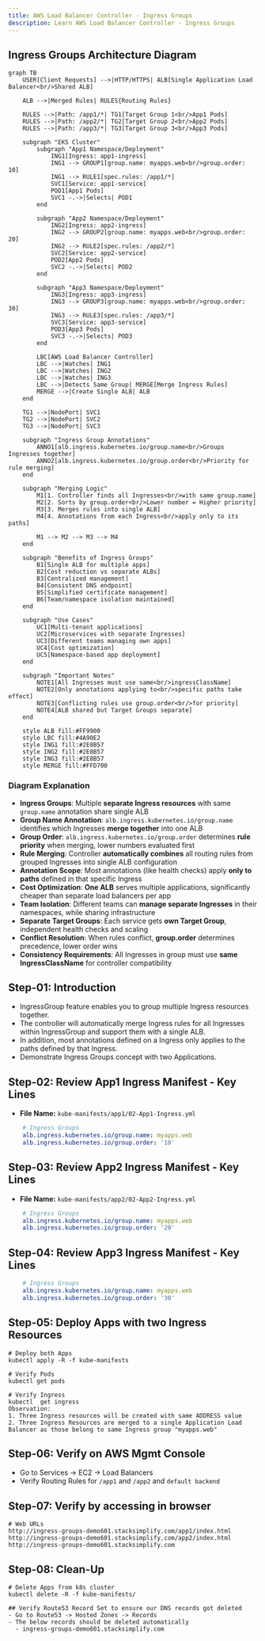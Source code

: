 ```yaml
---
title: AWS Load Balancer Controller - Ingress Groups
description: Learn AWS Load Balancer Controller - Ingress Groups
---
```


## Ingress Groups Architecture Diagram

```mermaid
graph TB
    USER[Client Requests] -->|HTTP/HTTPS| ALB[Single Application Load Balancer<br/>Shared ALB]
    
    ALB -->|Merged Rules| RULES{Routing Rules}
    
    RULES -->|Path: /app1/*| TG1[Target Group 1<br/>App1 Pods]
    RULES -->|Path: /app2/*| TG2[Target Group 2<br/>App2 Pods]
    RULES -->|Path: /app3/*| TG3[Target Group 3<br/>App3 Pods]
    
    subgraph "EKS Cluster"
        subgraph "App1 Namespace/Deployment"
            ING1[Ingress: app1-ingress]
            ING1 --> GROUP1[group.name: myapps.web<br/>group.order: 10]
            ING1 --> RULE1[spec.rules: /app1/*]
            SVC1[Service: app1-service]
            POD1[App1 Pods]
            SVC1 -.->|Selects| POD1
        end
        
        subgraph "App2 Namespace/Deployment"
            ING2[Ingress: app2-ingress]
            ING2 --> GROUP2[group.name: myapps.web<br/>group.order: 20]
            ING2 --> RULE2[spec.rules: /app2/*]
            SVC2[Service: app2-service]
            POD2[App2 Pods]
            SVC2 -.->|Selects| POD2
        end
        
        subgraph "App3 Namespace/Deployment"
            ING3[Ingress: app3-ingress]
            ING3 --> GROUP3[group.name: myapps.web<br/>group.order: 30]
            ING3 --> RULE3[spec.rules: /app3/*]
            SVC3[Service: app3-service]
            POD3[App3 Pods]
            SVC3 -.->|Selects| POD3
        end
        
        LBC[AWS Load Balancer Controller]
        LBC -->|Watches| ING1
        LBC -->|Watches| ING2
        LBC -->|Watches| ING3
        LBC -->|Detects Same Group| MERGE[Merge Ingress Rules]
        MERGE -->|Create Single ALB| ALB
    end
    
    TG1 -->|NodePort| SVC1
    TG2 -->|NodePort| SVC2
    TG3 -->|NodePort| SVC3
    
    subgraph "Ingress Group Annotations"
        ANNO1[alb.ingress.kubernetes.io/group.name<br/>Groups Ingresses together]
        ANNO2[alb.ingress.kubernetes.io/group.order<br/>Priority for rule merging]
    end
    
    subgraph "Merging Logic"
        M1[1. Controller finds all Ingresses<br/>with same group.name]
        M2[2. Sorts by group.order<br/>Lower number = Higher priority]
        M3[3. Merges rules into single ALB]
        M4[4. Annotations from each Ingress<br/>apply only to its paths]
        
        M1 --> M2 --> M3 --> M4
    end
    
    subgraph "Benefits of Ingress Groups"
        B1[Single ALB for multiple apps]
        B2[Cost reduction vs separate ALBs]
        B3[Centralized management]
        B4[Consistent DNS endpoint]
        B5[Simplified certificate management]
        B6[Team/namespace isolation maintained]
    end
    
    subgraph "Use Cases"
        UC1[Multi-tenant applications]
        UC2[Microservices with separate Ingresses]
        UC3[Different teams managing own apps]
        UC4[Cost optimization]
        UC5[Namespace-based app deployment]
    end
    
    subgraph "Important Notes"
        NOTE1[All Ingresses must use same<br/>ingressClassName]
        NOTE2[Only annotations applying to<br/>specific paths take effect]
        NOTE3[Conflicting rules use group.order<br/>for priority]
        NOTE4[ALB shared but Target Groups separate]
    end
    
    style ALB fill:#FF9900
    style LBC fill:#4A90E2
    style ING1 fill:#2E8B57
    style ING2 fill:#2E8B57
    style ING3 fill:#2E8B57
    style MERGE fill:#FFD700
```

### Diagram Explanation

- **Ingress Groups**: Multiple **separate Ingress resources** with same `group.name` annotation share single ALB
- **Group Name Annotation**: `alb.ingress.kubernetes.io/group.name` identifies which Ingresses **merge together** into one ALB
- **Group Order**: `alb.ingress.kubernetes.io/group.order` determines **rule priority** when merging, lower numbers evaluated first
- **Rule Merging**: Controller **automatically combines** all routing rules from grouped Ingresses into single ALB configuration
- **Annotation Scope**: Most annotations (like health checks) apply **only to paths** defined in that specific Ingress
- **Cost Optimization**: **One ALB** serves multiple applications, significantly cheaper than separate load balancers per app
- **Team Isolation**: Different teams can **manage separate Ingresses** in their namespaces, while sharing infrastructure
- **Separate Target Groups**: Each service gets **own Target Group**, independent health checks and scaling
- **Conflict Resolution**: When rules conflict, **group.order** determines precedence, lower order wins
- **Consistency Requirements**: All Ingresses in group must use **same IngressClassName** for controller compatibility

## Step-01: Introduction
- IngressGroup feature enables you to group multiple Ingress resources together. 
- The controller will automatically merge Ingress rules for all Ingresses within IngressGroup and support them with a single ALB. 
- In addition, most annotations defined on a Ingress only applies to the paths defined by that Ingress.
- Demonstrate Ingress Groups concept with two Applications. 

## Step-02: Review App1 Ingress Manifest - Key Lines
- **File Name:** `kube-manifests/app1/02-App1-Ingress.yml`
```yaml
    # Ingress Groups
    alb.ingress.kubernetes.io/group.name: myapps.web
    alb.ingress.kubernetes.io/group.order: '10'
```

## Step-03: Review App2 Ingress Manifest - Key Lines
- **File Name:** `kube-manifests/app2/02-App2-Ingress.yml`
```yaml
    # Ingress Groups
    alb.ingress.kubernetes.io/group.name: myapps.web
    alb.ingress.kubernetes.io/group.order: '20'
```

## Step-04: Review App3 Ingress Manifest - Key Lines
```yaml
    # Ingress Groups
    alb.ingress.kubernetes.io/group.name: myapps.web
    alb.ingress.kubernetes.io/group.order: '30'
```

## Step-05: Deploy Apps with two Ingress Resources
```t
# Deploy both Apps
kubectl apply -R -f kube-manifests

# Verify Pods
kubectl get pods

# Verify Ingress
kubectl  get ingress
Observation:
1. Three Ingress resources will be created with same ADDRESS value
2. Three Ingress Resources are merged to a single Application Load Balancer as those belong to same Ingress group "myapps.web"
```

## Step-06: Verify on AWS Mgmt Console
- Go to Services -> EC2 -> Load Balancers 
- Verify Routing Rules for `/app1` and `/app2` and `default backend`

## Step-07: Verify by accessing in browser
```t
# Web URLs
http://ingress-groups-demo601.stacksimplify.com/app1/index.html
http://ingress-groups-demo601.stacksimplify.com/app2/index.html
http://ingress-groups-demo601.stacksimplify.com
```

## Step-08: Clean-Up
```t
# Delete Apps from k8s cluster
kubectl delete -R -f kube-manifests/

## Verify Route53 Record Set to ensure our DNS records got deleted
- Go to Route53 -> Hosted Zones -> Records 
- The below records should be deleted automatically
  - ingress-groups-demo601.stacksimplify.com
```

